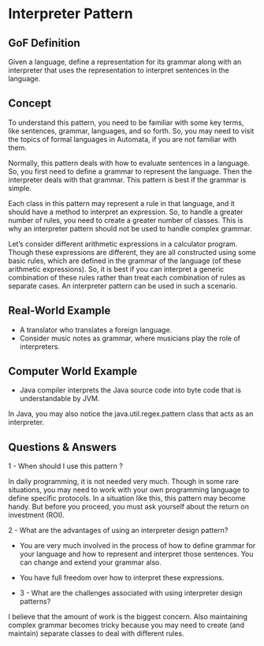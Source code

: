 # Interpreter Pattern

## GoF Definition

Given a language, define a representation for its grammar along with an interpreter that uses the 
representation to interpret sentences in the language.

## Concept

To understand this pattern, you need to be familiar with some key terms, like sentences, grammar, languages, and so forth. 
So, you may need to visit the topics of formal languages in Automata, if you are not familiar with them.

Normally, this pattern deals with how to evaluate sentences in a language. 
So, you first need to define a grammar to represent the language. Then the interpreter deals with that grammar. 
This pattern is best if the grammar is simple.

Each class in this pattern may represent a rule in that language, and it should have a method to interpret an expression. 
So, to handle a greater number of rules, you need to create a greater number of classes. 
This is why an interpreter pattern should not be used to handle complex grammar.

Let’s consider different arithmetic expressions in a calculator program. 
Though these expressions are different, they are all constructed using some basic rules, 
which are defined in the grammar of the language (of these arithmetic expressions). 
So, it is best if you can interpret a generic combination of these rules rather than treat 
each combination of rules as separate cases. An interpreter pattern can be used in such a scenario.

## Real-World Example

- A translator who translates a foreign language.
- Consider music notes as grammar, where musicians play the role of interpreters.

## Computer World Example

- Java compiler interprets the Java source code into byte code that is understandable by JVM.

In Java, you may also notice the java.util.regex.pattern class that acts as an interpreter.

## Questions & Answers

1 - When should I use this pattern ?

In daily programming, it is not needed very much. Though
in some rare situations, you may need to work with your own programming language to define specific protocols. 
In a situation like this, this pattern may become handy. 
But before you proceed, you must ask yourself about the return on investment (ROI).

2 - What are the advantages of using an interpreter design pattern?

- You are very much involved in the process of how to define grammar for your language and how to represent 
and interpret those sentences. You can change and extend your grammar also.

- You have full freedom over how to interpret these expressions.

- 3 - What are the challenges associated with using interpreter design patterns?

I believe that the amount of work is the biggest concern. 
Also maintaining complex grammar becomes tricky because you may need to create (and maintain) separate classes 
to deal with different rules.
